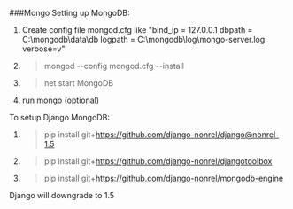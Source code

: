 ###Mongo
Setting up MongoDB:
1. Create config file mongod.cfg like
"bind_ip = 127.0.0.1
dbpath = C:\mongodb\data\db
logpath = C:\mongodb\log\mongo-server.log
verbose=v"
2. > mongod --config mongod.cfg --install

3. > net start MongoDB

4. run mongo (optional)


To setup Django MongoDB:
1. > pip install git+https://github.com/django-nonrel/django@nonrel-1.5
2. > pip install git+https://github.com/django-nonrel/djangotoolbox
3. > pip install git+https://github.com/django-nonrel/mongodb-engine

Django will downgrade to 1.5